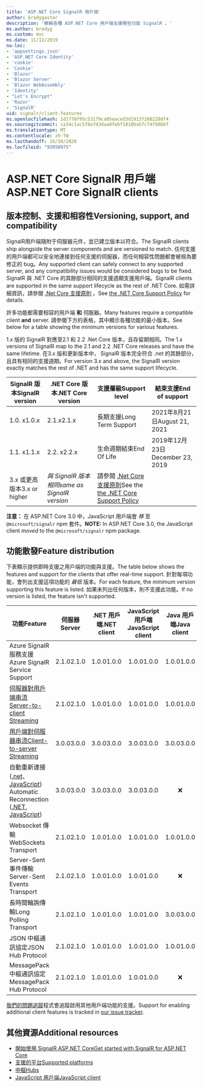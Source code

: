 ```yaml
---
title: 'ASP.NET Core SignalR 用戶端'
author: bradygaster
description: '瞭解各種 ASP.NET Core 用戶端支援哪些功能 SignalR 。'
ms.author: bradyg
ms.custom: mvc
ms.date: 11/12/2019
no-loc:
- 'appsettings.json'
- 'ASP.NET Core Identity'
- 'cookie'
- 'Cookie'
- 'Blazor'
- 'Blazor Server'
- 'Blazor WebAssembly'
- 'Identity'
- "Let's Encrypt"
- 'Razor'
- 'SignalR'
uid: signalr/client-features
ms.openlocfilehash: 1d1778f95c53179ca05eaced3d1913f208220df4
ms.sourcegitcommit: ca34c1ac578e7d3daa0febf1810ba5fc74f60bbf
ms.translationtype: MT
ms.contentlocale: zh-TW
ms.lasthandoff: 10/30/2020
ms.locfileid: "93050975"
---
```

# <a name="aspnet-core-no-locsignalr-clients"></a><span data-ttu-id="8ed2f-103">ASP.NET Core SignalR 用戶端</span><span class="sxs-lookup"><span data-stu-id="8ed2f-103">ASP.NET Core SignalR clients</span></span>

## <a name="versioning-support-and-compatibility"></a><span data-ttu-id="8ed2f-104">版本控制、支援和相容性</span><span class="sxs-lookup"><span data-stu-id="8ed2f-104">Versioning, support, and compatibility</span></span>

<span data-ttu-id="8ed2f-105">SignalR用戶端隨附于伺服器元件，並已建立版本以符合。</span><span class="sxs-lookup"><span data-stu-id="8ed2f-105">The SignalR clients ship alongside the server components and are versioned to match.</span></span> <span data-ttu-id="8ed2f-106">任何支援的用戶端都可以安全地連接到任何支援的伺服器，而任何相容性問題都會被視為要修正的 bug。</span><span class="sxs-lookup"><span data-stu-id="8ed2f-106">Any supported client can safely connect to any supported server, and any compatibility issues would be considered bugs to be fixed.</span></span> <span data-ttu-id="8ed2f-107">SignalR 與 .NET Core 的其餘部分相同的支援週期支援用戶端。</span><span class="sxs-lookup"><span data-stu-id="8ed2f-107">SignalR clients are supported in the same support lifecycle as the rest of .NET Core.</span></span> <span data-ttu-id="8ed2f-108">如需詳細資訊，請參閱 [.Net Core 支援原則](https://dotnet.microsoft.com/platform/support/policy/dotnet-core) 。</span><span class="sxs-lookup"><span data-stu-id="8ed2f-108">See [the .NET Core Support Policy](https://dotnet.microsoft.com/platform/support/policy/dotnet-core) for details.</span></span>

<span data-ttu-id="8ed2f-109">許多功能都需要相容的用戶端 **和** 伺服器。</span><span class="sxs-lookup"><span data-stu-id="8ed2f-109">Many features require a compatible client **and** server.</span></span> <span data-ttu-id="8ed2f-110">請參閱下方的表格，其中顯示各種功能的最小版本。</span><span class="sxs-lookup"><span data-stu-id="8ed2f-110">See below for a table showing the minimum versions for various features.</span></span>

<span data-ttu-id="8ed2f-111">1.x 版的 SignalR 對應至2.1 和 2.2 .Net Core 版本，且存留期相同。</span><span class="sxs-lookup"><span data-stu-id="8ed2f-111">The 1.x versions of SignalR map to the 2.1 and 2.2 .NET Core releases and have the same lifetime.</span></span> <span data-ttu-id="8ed2f-112">在3.x 版和更新版本中， SignalR 版本完全符合 .net 的其餘部分，且具有相同的支援週期。</span><span class="sxs-lookup"><span data-stu-id="8ed2f-112">For version 3.x and above, the SignalR version exactly matches the rest of .NET and has the same support lifecycle.</span></span>

| <span data-ttu-id="8ed2f-113">SignalR 版本</span><span class="sxs-lookup"><span data-stu-id="8ed2f-113">SignalR version</span></span> | <span data-ttu-id="8ed2f-114">.NET Core 版本</span><span class="sxs-lookup"><span data-stu-id="8ed2f-114">.NET Core version</span></span> | <span data-ttu-id="8ed2f-115">支援層級</span><span class="sxs-lookup"><span data-stu-id="8ed2f-115">Support level</span></span> | <span data-ttu-id="8ed2f-116">結束支援</span><span class="sxs-lookup"><span data-stu-id="8ed2f-116">End of support</span></span> |
| - | - | - | - |
| <span data-ttu-id="8ed2f-117">1.0. x</span><span class="sxs-lookup"><span data-stu-id="8ed2f-117">1.0.x</span></span> | <span data-ttu-id="8ed2f-118">2.1.x</span><span class="sxs-lookup"><span data-stu-id="8ed2f-118">2.1.x</span></span> | <span data-ttu-id="8ed2f-119">長期支援</span><span class="sxs-lookup"><span data-stu-id="8ed2f-119">Long Term Support</span></span> | <span data-ttu-id="8ed2f-120">2021年8月21日</span><span class="sxs-lookup"><span data-stu-id="8ed2f-120">August 21, 2021</span></span> |
| <span data-ttu-id="8ed2f-121">1.1. x</span><span class="sxs-lookup"><span data-stu-id="8ed2f-121">1.1.x</span></span> | <span data-ttu-id="8ed2f-122">2.2. x</span><span class="sxs-lookup"><span data-stu-id="8ed2f-122">2.2.x</span></span> | <span data-ttu-id="8ed2f-123">生命週期結束</span><span class="sxs-lookup"><span data-stu-id="8ed2f-123">End Of Life</span></span> | <span data-ttu-id="8ed2f-124">2019年12月23日</span><span class="sxs-lookup"><span data-stu-id="8ed2f-124">December 23, 2019</span></span> |
| <span data-ttu-id="8ed2f-125">3.x 或更高版本</span><span class="sxs-lookup"><span data-stu-id="8ed2f-125">3.x or higher</span></span> | <span data-ttu-id="8ed2f-126">*與 SignalR 版本相同*</span><span class="sxs-lookup"><span data-stu-id="8ed2f-126">*same as SignalR version*</span></span> | <span data-ttu-id="8ed2f-127">請參閱 [.Net Core 支援原則](https://dotnet.microsoft.com/platform/support/policy/dotnet-core)</span><span class="sxs-lookup"><span data-stu-id="8ed2f-127">See the [the .NET Core Support Policy](https://dotnet.microsoft.com/platform/support/policy/dotnet-core)</span></span> |

<span data-ttu-id="8ed2f-128">**注意：** 在 ASP.NET Core 3.0 中，JavaScript 用戶端會 *移* 至 `@microsoft/signalr` npm 套件。</span><span class="sxs-lookup"><span data-stu-id="8ed2f-128">**NOTE:** In ASP.NET Core 3.0, the JavaScript client *moved* to the `@microsoft/signalr` npm package.</span></span>

## <a name="feature-distribution"></a><span data-ttu-id="8ed2f-129">功能散發</span><span class="sxs-lookup"><span data-stu-id="8ed2f-129">Feature distribution</span></span>

<span data-ttu-id="8ed2f-130">下表顯示提供即時支援之用戶端的功能與支援。</span><span class="sxs-lookup"><span data-stu-id="8ed2f-130">The table below shows the features and support for the clients that offer real-time support.</span></span> <span data-ttu-id="8ed2f-131">針對每項功能，會列出支援這項功能的 *最低* 版本。</span><span class="sxs-lookup"><span data-stu-id="8ed2f-131">For each feature, the *minimum* version supporting this feature is listed.</span></span> <span data-ttu-id="8ed2f-132">如果未列出任何版本，則不支援此功能。</span><span class="sxs-lookup"><span data-stu-id="8ed2f-132">If no version is listed, the feature isn't supported.</span></span>

| <span data-ttu-id="8ed2f-133">功能</span><span class="sxs-lookup"><span data-stu-id="8ed2f-133">Feature</span></span> | <span data-ttu-id="8ed2f-134">伺服器</span><span class="sxs-lookup"><span data-stu-id="8ed2f-134">Server</span></span> | <span data-ttu-id="8ed2f-135">.NET 用戶端</span><span class="sxs-lookup"><span data-stu-id="8ed2f-135">.NET client</span></span> | <span data-ttu-id="8ed2f-136">JavaScript 用戶端</span><span class="sxs-lookup"><span data-stu-id="8ed2f-136">JavaScript client</span></span> | <span data-ttu-id="8ed2f-137">Java 用戶端</span><span class="sxs-lookup"><span data-stu-id="8ed2f-137">Java client</span></span> |
| ---- | :-: | :-: | :-: | :-: |
| <span data-ttu-id="8ed2f-138">Azure SignalR 服務支援</span><span class="sxs-lookup"><span data-stu-id="8ed2f-138">Azure SignalR Service Support</span></span> |<span data-ttu-id="8ed2f-139">2.1.0</span><span class="sxs-lookup"><span data-stu-id="8ed2f-139">2.1.0</span></span>|<span data-ttu-id="8ed2f-140">1.0.0</span><span class="sxs-lookup"><span data-stu-id="8ed2f-140">1.0.0</span></span>|<span data-ttu-id="8ed2f-141">1.0.0</span><span class="sxs-lookup"><span data-stu-id="8ed2f-141">1.0.0</span></span>|<span data-ttu-id="8ed2f-142">1.0.0</span><span class="sxs-lookup"><span data-stu-id="8ed2f-142">1.0.0</span></span>|
| [<span data-ttu-id="8ed2f-143">伺服器對用戶端串流</span><span class="sxs-lookup"><span data-stu-id="8ed2f-143">Server-to-client Streaming</span></span>](xref:signalr/streaming)          |<span data-ttu-id="8ed2f-144">2.1.0</span><span class="sxs-lookup"><span data-stu-id="8ed2f-144">2.1.0</span></span>|<span data-ttu-id="8ed2f-145">1.0.0</span><span class="sxs-lookup"><span data-stu-id="8ed2f-145">1.0.0</span></span>|<span data-ttu-id="8ed2f-146">1.0.0</span><span class="sxs-lookup"><span data-stu-id="8ed2f-146">1.0.0</span></span>|<span data-ttu-id="8ed2f-147">1.0.0</span><span class="sxs-lookup"><span data-stu-id="8ed2f-147">1.0.0</span></span>|
| [<span data-ttu-id="8ed2f-148">用戶端對伺服器串流</span><span class="sxs-lookup"><span data-stu-id="8ed2f-148">Client-to-server Streaming</span></span>](xref:signalr/streaming)          |<span data-ttu-id="8ed2f-149">3.0.0</span><span class="sxs-lookup"><span data-stu-id="8ed2f-149">3.0.0</span></span>|<span data-ttu-id="8ed2f-150">3.0.0</span><span class="sxs-lookup"><span data-stu-id="8ed2f-150">3.0.0</span></span>|<span data-ttu-id="8ed2f-151">3.0.0</span><span class="sxs-lookup"><span data-stu-id="8ed2f-151">3.0.0</span></span>|<span data-ttu-id="8ed2f-152">3.0.0</span><span class="sxs-lookup"><span data-stu-id="8ed2f-152">3.0.0</span></span>|
| <span data-ttu-id="8ed2f-153">自動重新連接 ([.net](./dotnet-client.md?tabs=visual-studio&view=aspnetcore-3.0#handle-lost-connection)、 [JavaScript](./javascript-client.md?view=aspnetcore-3.0#reconnect-clients)) </span><span class="sxs-lookup"><span data-stu-id="8ed2f-153">Automatic Reconnection ([.NET](./dotnet-client.md?tabs=visual-studio&view=aspnetcore-3.0#handle-lost-connection), [JavaScript](./javascript-client.md?view=aspnetcore-3.0#reconnect-clients))</span></span>          |<span data-ttu-id="8ed2f-154">3.0.0</span><span class="sxs-lookup"><span data-stu-id="8ed2f-154">3.0.0</span></span>|<span data-ttu-id="8ed2f-155">3.0.0</span><span class="sxs-lookup"><span data-stu-id="8ed2f-155">3.0.0</span></span>|<span data-ttu-id="8ed2f-156">3.0.0</span><span class="sxs-lookup"><span data-stu-id="8ed2f-156">3.0.0</span></span>|❌|
| <span data-ttu-id="8ed2f-157">Websocket 傳輸</span><span class="sxs-lookup"><span data-stu-id="8ed2f-157">WebSockets Transport</span></span> |<span data-ttu-id="8ed2f-158">2.1.0</span><span class="sxs-lookup"><span data-stu-id="8ed2f-158">2.1.0</span></span>|<span data-ttu-id="8ed2f-159">1.0.0</span><span class="sxs-lookup"><span data-stu-id="8ed2f-159">1.0.0</span></span>|<span data-ttu-id="8ed2f-160">1.0.0</span><span class="sxs-lookup"><span data-stu-id="8ed2f-160">1.0.0</span></span>|<span data-ttu-id="8ed2f-161">1.0.0</span><span class="sxs-lookup"><span data-stu-id="8ed2f-161">1.0.0</span></span>|
| <span data-ttu-id="8ed2f-162">Server-Sent 事件傳輸</span><span class="sxs-lookup"><span data-stu-id="8ed2f-162">Server-Sent Events Transport</span></span> |<span data-ttu-id="8ed2f-163">2.1.0</span><span class="sxs-lookup"><span data-stu-id="8ed2f-163">2.1.0</span></span>|<span data-ttu-id="8ed2f-164">1.0.0</span><span class="sxs-lookup"><span data-stu-id="8ed2f-164">1.0.0</span></span>|<span data-ttu-id="8ed2f-165">1.0.0</span><span class="sxs-lookup"><span data-stu-id="8ed2f-165">1.0.0</span></span>|❌|
| <span data-ttu-id="8ed2f-166">長時間輪詢傳輸</span><span class="sxs-lookup"><span data-stu-id="8ed2f-166">Long Polling Transport</span></span> |<span data-ttu-id="8ed2f-167">2.1.0</span><span class="sxs-lookup"><span data-stu-id="8ed2f-167">2.1.0</span></span>|<span data-ttu-id="8ed2f-168">1.0.0</span><span class="sxs-lookup"><span data-stu-id="8ed2f-168">1.0.0</span></span>|<span data-ttu-id="8ed2f-169">1.0.0</span><span class="sxs-lookup"><span data-stu-id="8ed2f-169">1.0.0</span></span>|<span data-ttu-id="8ed2f-170">3.0.0</span><span class="sxs-lookup"><span data-stu-id="8ed2f-170">3.0.0</span></span>|
| <span data-ttu-id="8ed2f-171">JSON 中樞通訊協定</span><span class="sxs-lookup"><span data-stu-id="8ed2f-171">JSON Hub Protocol</span></span> |<span data-ttu-id="8ed2f-172">2.1.0</span><span class="sxs-lookup"><span data-stu-id="8ed2f-172">2.1.0</span></span>|<span data-ttu-id="8ed2f-173">1.0.0</span><span class="sxs-lookup"><span data-stu-id="8ed2f-173">1.0.0</span></span>|<span data-ttu-id="8ed2f-174">1.0.0</span><span class="sxs-lookup"><span data-stu-id="8ed2f-174">1.0.0</span></span>|<span data-ttu-id="8ed2f-175">1.0.0</span><span class="sxs-lookup"><span data-stu-id="8ed2f-175">1.0.0</span></span>|
| <span data-ttu-id="8ed2f-176">MessagePack 中樞通訊協定</span><span class="sxs-lookup"><span data-stu-id="8ed2f-176">MessagePack Hub Protocol</span></span> |<span data-ttu-id="8ed2f-177">2.1.0</span><span class="sxs-lookup"><span data-stu-id="8ed2f-177">2.1.0</span></span>|<span data-ttu-id="8ed2f-178">1.0.0</span><span class="sxs-lookup"><span data-stu-id="8ed2f-178">1.0.0</span></span>|<span data-ttu-id="8ed2f-179">1.0.0</span><span class="sxs-lookup"><span data-stu-id="8ed2f-179">1.0.0</span></span>|❌|

<span data-ttu-id="8ed2f-180">[我們的問題追蹤](https://github.com/dotnet/AspNetCore/issues)程式會追蹤啟用其他用戶端功能的支援。</span><span class="sxs-lookup"><span data-stu-id="8ed2f-180">Support for enabling additional client features is tracked in [our issue tracker](https://github.com/dotnet/AspNetCore/issues).</span></span>

## <a name="additional-resources"></a><span data-ttu-id="8ed2f-181">其他資源</span><span class="sxs-lookup"><span data-stu-id="8ed2f-181">Additional resources</span></span>

* [<span data-ttu-id="8ed2f-182">開始使用 SignalR ASP.NET Core</span><span class="sxs-lookup"><span data-stu-id="8ed2f-182">Get started with SignalR for ASP.NET Core</span></span>](xref:tutorials/signalr)
* [<span data-ttu-id="8ed2f-183">支援的平台</span><span class="sxs-lookup"><span data-stu-id="8ed2f-183">Supported platforms</span></span>](xref:signalr/supported-platforms)
* [<span data-ttu-id="8ed2f-184">中樞</span><span class="sxs-lookup"><span data-stu-id="8ed2f-184">Hubs</span></span>](xref:signalr/hubs)
* [<span data-ttu-id="8ed2f-185">JavaScript 用戶端</span><span class="sxs-lookup"><span data-stu-id="8ed2f-185">JavaScript client</span></span>](xref:signalr/javascript-client)